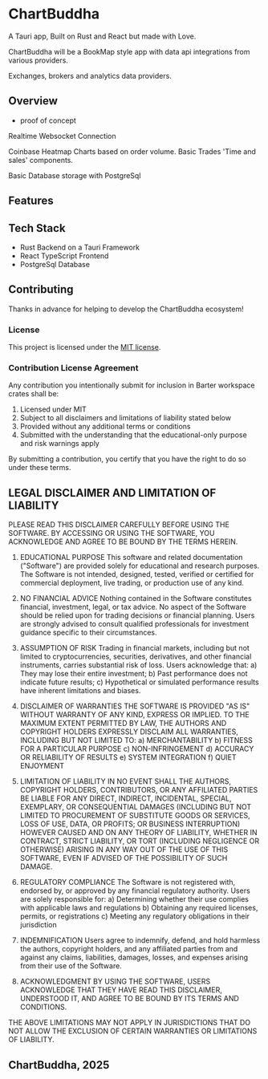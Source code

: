 # ChartBuddha

A Tauri app, Built on Rust and React but made with Love.

ChartBuddha will be a BookMap style app with data api integrations from various providers.

Exchanges, brokers and analytics data providers.

## Overview

- proof of concept

Realtime Websocket Connection

Coinbase Heatmap Charts based on order volume. Basic Trades 'Time and sales' components.

Basic Database storage with PostgreSql

## Features

## Tech Stack

- Rust Backend on a Tauri Framework
- React TypeScript Frontend
- PostgreSql Database

## Contributing

Thanks in advance for helping to develop the ChartBuddha ecosystem!

### License

This project is licensed under the [MIT license].

[MIT license]: https://github.com/DarthBuddha/chartbuddha/blob/master/LICENSE

### Contribution License Agreement

Any contribution you intentionally submit for inclusion in Barter workspace crates shall be:

1. Licensed under MIT
2. Subject to all disclaimers and limitations of liability stated below
3. Provided without any additional terms or conditions
4. Submitted with the understanding that the educational-only purpose and risk warnings apply

By submitting a contribution, you certify that you have the right to do so under these terms.

## LEGAL DISCLAIMER AND LIMITATION OF LIABILITY

PLEASE READ THIS DISCLAIMER CAREFULLY BEFORE USING THE SOFTWARE. BY ACCESSING OR USING THE SOFTWARE, YOU ACKNOWLEDGE AND AGREE TO BE BOUND BY THE TERMS HEREIN.

1. EDUCATIONAL PURPOSE This software and related documentation ("Software") are provided solely for educational and research purposes. The Software is not intended, designed, tested, verified or certified for commercial deployment, live trading, or production use of any kind.

2. NO FINANCIAL ADVICE Nothing contained in the Software constitutes financial, investment, legal, or tax advice. No aspect of the Software should be relied upon for trading decisions or financial planning. Users are strongly advised to consult qualified professionals for investment guidance specific to their circumstances.

3. ASSUMPTION OF RISK Trading in financial markets, including but not limited to cryptocurrencies, securities, derivatives, and other financial instruments, carries substantial risk of loss. Users acknowledge that: a) They may lose their entire investment; b) Past performance does not indicate future results; c) Hypothetical or simulated performance results have inherent limitations and biases.

4. DISCLAIMER OF WARRANTIES THE SOFTWARE IS PROVIDED "AS IS" WITHOUT WARRANTY OF ANY KIND, EXPRESS OR IMPLIED. TO THE MAXIMUM EXTENT PERMITTED BY LAW, THE AUTHORS AND COPYRIGHT HOLDERS EXPRESSLY DISCLAIM ALL WARRANTIES, INCLUDING BUT NOT LIMITED TO: a) MERCHANTABILITY b) FITNESS FOR A PARTICULAR PURPOSE c) NON-INFRINGEMENT d) ACCURACY OR RELIABILITY OF RESULTS e) SYSTEM INTEGRATION f) QUIET ENJOYMENT

5. LIMITATION OF LIABILITY IN NO EVENT SHALL THE AUTHORS, COPYRIGHT HOLDERS, CONTRIBUTORS, OR ANY AFFILIATED PARTIES BE LIABLE FOR ANY DIRECT, INDIRECT, INCIDENTAL, SPECIAL, EXEMPLARY, OR CONSEQUENTIAL DAMAGES (INCLUDING BUT NOT LIMITED TO PROCUREMENT OF SUBSTITUTE GOODS OR SERVICES, LOSS OF USE, DATA, OR PROFITS; OR BUSINESS INTERRUPTION) HOWEVER CAUSED AND ON ANY THEORY OF LIABILITY, WHETHER IN CONTRACT, STRICT LIABILITY, OR TORT (INCLUDING NEGLIGENCE OR OTHERWISE) ARISING IN ANY WAY OUT OF THE USE OF THIS SOFTWARE, EVEN IF ADVISED OF THE POSSIBILITY OF SUCH DAMAGE.

6. REGULATORY COMPLIANCE The Software is not registered with, endorsed by, or approved by any financial regulatory authority. Users are solely responsible for: a) Determining whether their use complies with applicable laws and regulations b) Obtaining any required licenses, permits, or registrations c) Meeting any regulatory obligations in their jurisdiction

7. INDEMNIFICATION Users agree to indemnify, defend, and hold harmless the authors, copyright holders, and any affiliated parties from and against any claims, liabilities, damages, losses, and expenses arising from their use of the Software.

8. ACKNOWLEDGMENT BY USING THE SOFTWARE, USERS ACKNOWLEDGE THAT THEY HAVE READ THIS DISCLAIMER, UNDERSTOOD IT, AND AGREE TO BE BOUND BY ITS TERMS AND CONDITIONS.

THE ABOVE LIMITATIONS MAY NOT APPLY IN JURISDICTIONS THAT DO NOT ALLOW THE EXCLUSION OF CERTAIN WARRANTIES OR LIMITATIONS OF LIABILITY.

## ChartBuddha, 2025
